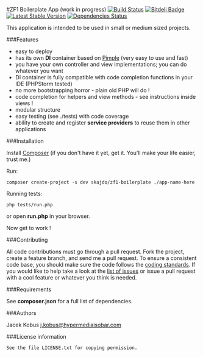 #ZF1 Boilerplate App (work in progress)
[![Build Status](https://travis-ci.org/jkobus/zf1-boilerplate.png?branch=master)](https://travis-ci.org/jkobus/zf1-boilerplate)
[![Bitdeli Badge](https://d2weczhvl823v0.cloudfront.net/jkobus/zf1-boilerplate/trend.png)](https://bitdeli.com/free "Bitdeli Badge")
[![Latest Stable Version](https://poser.pugx.org/skajdo/zf1-boilerplate/v/stable.png)](https://packagist.org/packages/skajdo/zf1-boilerplate)
[![Dependencies Status](https://d2xishtp1ojlk0.cloudfront.net/d/13387588)](http://depending.in/jkobus/zf1-boilerplate)

This application is intended to be used in small or medium sized projects.

###Features

- easy to deploy
- has its own **DI** container based on [Pimple](http://pimple.sensiolabs.org/) (very easy to use and fast)
- you have your own controller and view implementations; you can do whatever you want
- DI container is fully compatible with code completion functions in your IDE (PHPStorm tested)
- no more bootstrapping horror - plain old PHP will do !
- code completion for helpers and view methods - see instructions inside views !
- modular structure
- easy testing (see ./tests) with code coverage
- ability to create and register **service providers** to reuse them in other applications

###Installation

Install [Composer](http://getcomposer.org/) (if you don't have it yet, get it. You'll make your life easier, trust me.)

Run:

    composer create-project -s dev skajdo/zf1-boilerplate ./app-name-here

Running tests:

    php tests/run.php

or open **run.php** in your browser.

Now get to work !

###Contributing

All code contributions must go through a pull request.
Fork the project, create a feature branch, and send me a pull request.
To ensure a consistent code base, you should make sure the code follows
the [coding standards](http://symfony.com/doc/2.0/contributing/code/standards.html).
If you would like to help take a look at the [list of issues](https://github.com/jkobus/zend-for-facebook/issues) or issue a pull request with a cool feature or whatever you think is needed.

###Requirements

See **composer.json** for a full list of dependencies.

###Authors

Jacek Kobus <j.kobus@hypermediaisobar.com>

###License information

    See the file LICENSE.txt for copying permission.